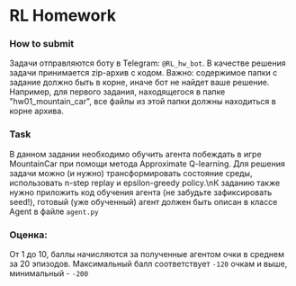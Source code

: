 # RL Homework

### How to submit
Задачи отправляются боту в Telegram: `@RL_hw_bot`. В качестве решения задачи принимается zip-архив с кодом. Важно: содержимое папки с задание должно быть в корне, иначе бот не найдет ваше решение. Например, для первого задания, находящегося в папке "hw01_mountain_car", все файлы из этой папки должны находиться в корне архива.

### Task
В данном задании необходимо обучить агента побеждать в игре MountainCar при помощи метода Approximate Q-learning. Для решения задачи можно (и нужно) трансформировать состояние среды, использовать n-step replay и epsilon-greedy policy.\nК заданию также нужно приложить код обучения агента (не забудьте зафиксировать seed!), готовый (уже обученный) агент должен быть описан в классе Agent в файле `agent.py`


### Оценка:
От 1 до 10, баллы начисляются за полученные агентом очки в среднем за 20 эпизодов. Максимальный балл соответствует `-120` очкам и выше, минимальный - `-200`
